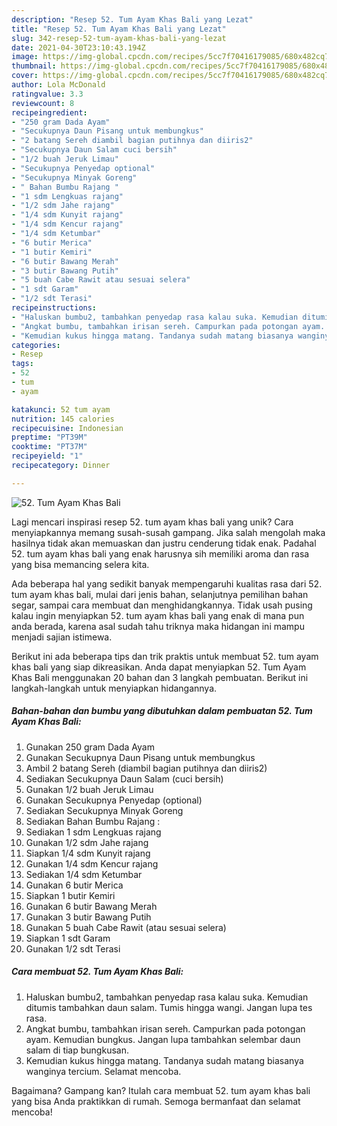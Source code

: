 ```yaml
---
description: "Resep 52. Tum Ayam Khas Bali yang Lezat"
title: "Resep 52. Tum Ayam Khas Bali yang Lezat"
slug: 342-resep-52-tum-ayam-khas-bali-yang-lezat
date: 2021-04-30T23:10:43.194Z
image: https://img-global.cpcdn.com/recipes/5cc7f70416179085/680x482cq70/52-tum-ayam-khas-bali-foto-resep-utama.jpg
thumbnail: https://img-global.cpcdn.com/recipes/5cc7f70416179085/680x482cq70/52-tum-ayam-khas-bali-foto-resep-utama.jpg
cover: https://img-global.cpcdn.com/recipes/5cc7f70416179085/680x482cq70/52-tum-ayam-khas-bali-foto-resep-utama.jpg
author: Lola McDonald
ratingvalue: 3.3
reviewcount: 8
recipeingredient:
- "250 gram Dada Ayam"
- "Secukupnya Daun Pisang untuk membungkus"
- "2 batang Sereh diambil bagian putihnya dan diiris2"
- "Secukupnya Daun Salam cuci bersih"
- "1/2 buah Jeruk Limau"
- "Secukupnya Penyedap optional"
- "Secukupnya Minyak Goreng"
- " Bahan Bumbu Rajang "
- "1 sdm Lengkuas rajang"
- "1/2 sdm Jahe rajang"
- "1/4 sdm Kunyit rajang"
- "1/4 sdm Kencur rajang"
- "1/4 sdm Ketumbar"
- "6 butir Merica"
- "1 butir Kemiri"
- "6 butir Bawang Merah"
- "3 butir Bawang Putih"
- "5 buah Cabe Rawit atau sesuai selera"
- "1 sdt Garam"
- "1/2 sdt Terasi"
recipeinstructions:
- "Haluskan bumbu2, tambahkan penyedap rasa kalau suka. Kemudian ditumis tambahkan daun salam. Tumis hingga wangi. Jangan lupa tes rasa."
- "Angkat bumbu, tambahkan irisan sereh. Campurkan pada potongan ayam. Kemudian bungkus. Jangan lupa tambahkan selembar daun salam di tiap bungkusan."
- "Kemudian kukus hingga matang. Tandanya sudah matang biasanya wanginya tercium. Selamat mencoba."
categories:
- Resep
tags:
- 52
- tum
- ayam

katakunci: 52 tum ayam 
nutrition: 145 calories
recipecuisine: Indonesian
preptime: "PT39M"
cooktime: "PT37M"
recipeyield: "1"
recipecategory: Dinner

---
```



![52. Tum Ayam Khas Bali](https://img-global.cpcdn.com/recipes/5cc7f70416179085/680x482cq70/52-tum-ayam-khas-bali-foto-resep-utama.jpg)

Lagi mencari inspirasi resep 52. tum ayam khas bali yang unik? Cara menyiapkannya memang susah-susah gampang. Jika salah mengolah maka hasilnya tidak akan memuaskan dan justru cenderung tidak enak. Padahal 52. tum ayam khas bali yang enak harusnya sih memiliki aroma dan rasa yang bisa memancing selera kita.

Ada beberapa hal yang sedikit banyak mempengaruhi kualitas rasa dari 52. tum ayam khas bali, mulai dari jenis bahan, selanjutnya pemilihan bahan segar, sampai cara membuat dan menghidangkannya. Tidak usah pusing kalau ingin menyiapkan 52. tum ayam khas bali yang enak di mana pun anda berada, karena asal sudah tahu triknya maka hidangan ini mampu menjadi sajian istimewa.




Berikut ini ada beberapa tips dan trik praktis untuk membuat 52. tum ayam khas bali yang siap dikreasikan. Anda dapat menyiapkan 52. Tum Ayam Khas Bali menggunakan 20 bahan dan 3 langkah pembuatan. Berikut ini langkah-langkah untuk menyiapkan hidangannya.

<!--inarticleads1-->

##### Bahan-bahan dan bumbu yang dibutuhkan dalam pembuatan 52. Tum Ayam Khas Bali:

1. Gunakan 250 gram Dada Ayam
1. Gunakan Secukupnya Daun Pisang untuk membungkus
1. Ambil 2 batang Sereh (diambil bagian putihnya dan diiris2)
1. Sediakan Secukupnya Daun Salam (cuci bersih)
1. Gunakan 1/2 buah Jeruk Limau
1. Gunakan Secukupnya Penyedap (optional)
1. Sediakan Secukupnya Minyak Goreng
1. Sediakan  Bahan Bumbu Rajang :
1. Sediakan 1 sdm Lengkuas rajang
1. Gunakan 1/2 sdm Jahe rajang
1. Siapkan 1/4 sdm Kunyit rajang
1. Gunakan 1/4 sdm Kencur rajang
1. Sediakan 1/4 sdm Ketumbar
1. Gunakan 6 butir Merica
1. Siapkan 1 butir Kemiri
1. Gunakan 6 butir Bawang Merah
1. Gunakan 3 butir Bawang Putih
1. Gunakan 5 buah Cabe Rawit (atau sesuai selera)
1. Siapkan 1 sdt Garam
1. Gunakan 1/2 sdt Terasi




<!--inarticleads2-->

##### Cara membuat 52. Tum Ayam Khas Bali:

1. Haluskan bumbu2, tambahkan penyedap rasa kalau suka. Kemudian ditumis tambahkan daun salam. Tumis hingga wangi. Jangan lupa tes rasa.
1. Angkat bumbu, tambahkan irisan sereh. Campurkan pada potongan ayam. Kemudian bungkus. Jangan lupa tambahkan selembar daun salam di tiap bungkusan.
1. Kemudian kukus hingga matang. Tandanya sudah matang biasanya wanginya tercium. Selamat mencoba.




Bagaimana? Gampang kan? Itulah cara membuat 52. tum ayam khas bali yang bisa Anda praktikkan di rumah. Semoga bermanfaat dan selamat mencoba!
